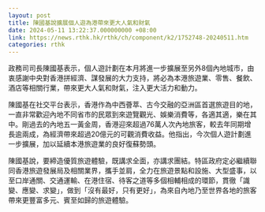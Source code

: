 ```yaml
---
layout: post
title: 陳國基說擴展個人遊為港帶來更大人氣和財氣
date: 2024-05-11 13:22:37.000000000 +08:00
link: https://news.rthk.hk/rthk/ch/component/k2/1752748-20240511.htm
categories: rthk
---
```


政務司司長陳國基表示，個人遊計劃在本月將進一步擴展至另外8個內地城市，由衷感謝中央對香港拼經濟、謀發展的大力支持，將必為本港旅遊業、零售、餐飲、酒店等相關行業，帶來更大人氣和財氣，注入更大活力和動力。

陳國基在社交平台表示，香港作為中西薈萃、古今交融的亞洲區首選旅遊目的地，一直非常歡迎內地不同省市的民眾到來遊覽觀光、娛樂消費等，各適其適，樂在其中。剛過去的內地五一黃金周，香港迎來超過76萬人次內地旅客，較去年同期增長逾兩成，為經濟帶來超過20億元的可觀消費收益。他指出，今次個人遊計劃進一步擴展，加以延續本港旅遊業的良好復蘇勢頭。

陳國基說，要締造優質旅遊體驗，既講求全面，亦講求團結。特區政府定必繼續聯同香港旅遊發展局及相關業界，攜手並肩，全力在旅遊景點和設施、大型盛事，以至口岸通關、交通運輸、在港住宿、待客之道等多個相輔相成的環節，貫徹「識變、應變、求變」，做到「沒有最好，只有更好」，為來自內地乃至世界各地的旅客帶來更豐富多元、賓至如歸的旅遊體驗。
